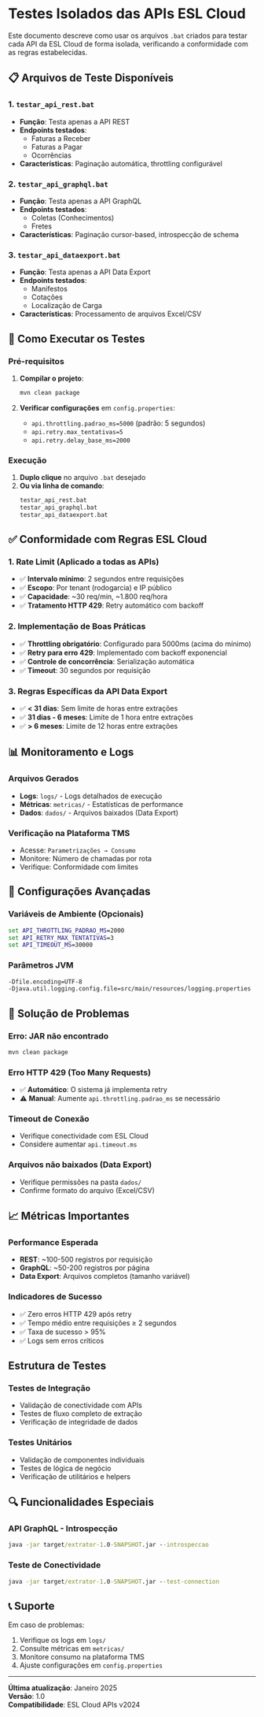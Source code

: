 # Testes Isolados das APIs ESL Cloud

Este documento descreve como usar os arquivos `.bat` criados para testar cada API da ESL Cloud de forma isolada, verificando a conformidade com as regras estabelecidas.

## 📋 Arquivos de Teste Disponíveis

### 1. `testar_api_rest.bat`
- **Função**: Testa apenas a API REST
- **Endpoints testados**:
  - Faturas a Receber
  - Faturas a Pagar
  - Ocorrências
- **Características**: Paginação automática, throttling configurável

### 2. `testar_api_graphql.bat`
- **Função**: Testa apenas a API GraphQL
- **Endpoints testados**:
  - Coletas (Conhecimentos)
  - Fretes
- **Características**: Paginação cursor-based, introspecção de schema

### 3. `testar_api_dataexport.bat`
- **Função**: Testa apenas a API Data Export
- **Endpoints testados**:
  - Manifestos
  - Cotações
  - Localização de Carga
- **Características**: Processamento de arquivos Excel/CSV

## 🚀 Como Executar os Testes

### Pré-requisitos
1. **Compilar o projeto**:
   ```bash
   mvn clean package
   ```

2. **Verificar configurações** em `config.properties`:
   - `api.throttling.padrao_ms=5000` (padrão: 5 segundos)
   - `api.retry.max_tentativas=5`
   - `api.retry.delay_base_ms=2000`

### Execução
1. **Duplo clique** no arquivo `.bat` desejado
2. **Ou via linha de comando**:
   ```cmd
   testar_api_rest.bat
   testar_api_graphql.bat
   testar_api_dataexport.bat
   ```

## ✅ Conformidade com Regras ESL Cloud

### 1. Rate Limit (Aplicado a todas as APIs)
- ✅ **Intervalo mínimo**: 2 segundos entre requisições
- ✅ **Escopo**: Por tenant (rodogarcia) e IP público
- ✅ **Capacidade**: ~30 req/min, ~1.800 req/hora
- ✅ **Tratamento HTTP 429**: Retry automático com backoff

### 2. Implementação de Boas Práticas
- ✅ **Throttling obrigatório**: Configurado para 5000ms (acima do mínimo)
- ✅ **Retry para erro 429**: Implementado com backoff exponencial
- ✅ **Controle de concorrência**: Serialização automática
- ✅ **Timeout**: 30 segundos por requisição

### 3. Regras Específicas da API Data Export
- ✅ **< 31 dias**: Sem limite de horas entre extrações
- ✅ **31 dias - 6 meses**: Limite de 1 hora entre extrações
- ✅ **> 6 meses**: Limite de 12 horas entre extrações

## 📊 Monitoramento e Logs

### Arquivos Gerados
- **Logs**: `logs/` - Logs detalhados de execução
- **Métricas**: `metricas/` - Estatísticas de performance
- **Dados**: `dados/` - Arquivos baixados (Data Export)

### Verificação na Plataforma TMS
- Acesse: `Parametrizações → Consumo`
- Monitore: Número de chamadas por rota
- Verifique: Conformidade com limites

## 🔧 Configurações Avançadas

### Variáveis de Ambiente (Opcionais)
```cmd
set API_THROTTLING_PADRAO_MS=2000
set API_RETRY_MAX_TENTATIVAS=3
set API_TIMEOUT_MS=30000
```

### Parâmetros JVM
```cmd
-Dfile.encoding=UTF-8
-Djava.util.logging.config.file=src/main/resources/logging.properties
```

## 🐛 Solução de Problemas

### Erro: JAR não encontrado
```cmd
mvn clean package
```

### Erro HTTP 429 (Too Many Requests)
- ✅ **Automático**: O sistema já implementa retry
- ⚠️ **Manual**: Aumente `api.throttling.padrao_ms` se necessário

### Timeout de Conexão
- Verifique conectividade com ESL Cloud
- Considere aumentar `api.timeout.ms`

### Arquivos não baixados (Data Export)
- Verifique permissões na pasta `dados/`
- Confirme formato do arquivo (Excel/CSV)

## 📈 Métricas Importantes

### Performance Esperada
- **REST**: ~100-500 registros por requisição
- **GraphQL**: ~50-200 registros por página
- **Data Export**: Arquivos completos (tamanho variável)

### Indicadores de Sucesso
- ✅ Zero erros HTTP 429 após retry
- ✅ Tempo médio entre requisições ≥ 2 segundos
- ✅ Taxa de sucesso > 95%
- ✅ Logs sem erros críticos

## Estrutura de Testes

### Testes de Integração
- Validação de conectividade com APIs
- Testes de fluxo completo de extração
- Verificação de integridade de dados

### Testes Unitários
- Validação de componentes individuais
- Testes de lógica de negócio
- Verificação de utilitários e helpers

## 🔍 Funcionalidades Especiais

### API GraphQL - Introspecção
```cmd
java -jar target/extrator-1.0-SNAPSHOT.jar --introspeccao
```

### Teste de Conectividade
```cmd
java -jar target/extrator-1.0-SNAPSHOT.jar --test-connection
```

## 📞 Suporte

Em caso de problemas:
1. Verifique os logs em `logs/`
2. Consulte métricas em `metricas/`
3. Monitore consumo na plataforma TMS
4. Ajuste configurações em `config.properties`

---

**Última atualização**: Janeiro 2025  
**Versão**: 1.0  
**Compatibilidade**: ESL Cloud APIs v2024